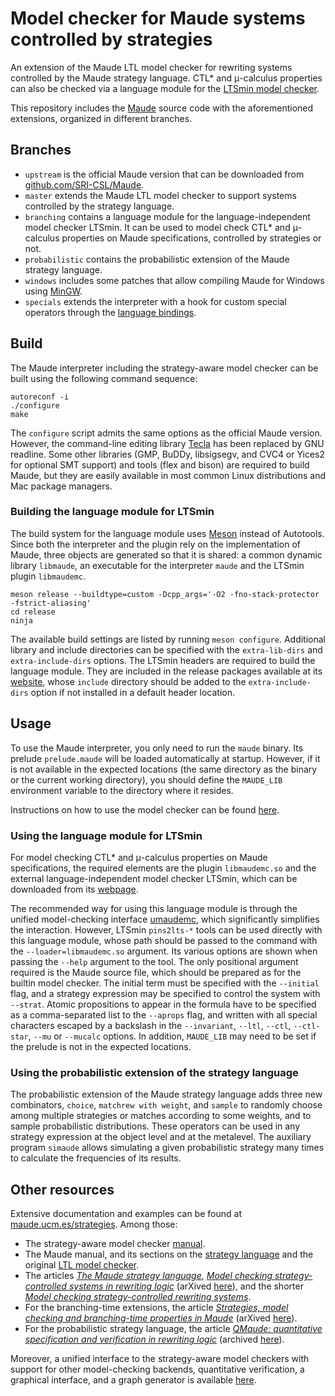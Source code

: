 Model checker for Maude systems controlled by strategies
========================================================

An extension of the Maude LTL model checker for rewriting systems controlled by the Maude strategy language. CTL\* and μ-calculus properties can also be checked via a language module for the [LTSmin model checker](https://github.com/utwente-fmt/ltsmin).

This repository includes the [Maude](https://maude.cs.illinois.edu) source code with the aforementioned extensions, organized in different branches.

Branches
--------

* `upstream` is the official Maude version that can be downloaded from [github.com/SRI-CSL/Maude](https://github.com/SRI-CSL/Maude).
* `master` extends the Maude LTL model checker to support systems controlled by the strategy language.
* `branching` contains a language module for the language-independent model checker LTSmin. It can be used to model check CTL\* and μ-calculus properties on Maude specifications, controlled by strategies or not.
* `probabilistic` contains the probabilistic extension of the Maude strategy language.
* `windows` includes some patches that allow compiling Maude for Windows using [MinGW](https://www.mingw-w64.org).
* `specials` extends the interpreter with a hook for custom special operators through the [language bindings](https://github.com/fadoss/maude-bindings).

Build
-----

The Maude interpreter including the strategy-aware model checker can be built using the following command sequence:

```
autoreconf -i
./configure
make
```

The `configure` script admits the same options as the official Maude version. However, the command-line editing library [Tecla](https://sites.astro.caltech.edu/~mcs/tecla/) has been replaced by GNU readline. Some other libraries (GMP, BuDDy, libsigsegv, and CVC4 or Yices2 for optional SMT support) and tools (flex and bison) are required to build Maude, but they are easily available in most common Linux distributions and Mac package managers.

### Building the language module for LTSmin

The build system for the language module uses [Meson](https://mesonbuild.com) instead of Autotools. Since both the interpreter and the plugin rely on the implementation of Maude, three objects are generated so that it is shared: a common dynamic library `libmaude`, an executable for the interpreter `maude` and the LTSmin plugin `libmaudemc`.

```
meson release --buildtype=custom -Dcpp_args='-O2 -fno-stack-protector -fstrict-aliasing'
cd release
ninja
```

The available build settings are listed by running `meson configure`. Additional library and include directories can be specified with the `extra-lib-dirs` and `extra-include-dirs` options. The LTSmin headers are required to build the language module. They are included in the release packages available at its [website](https://ltsmin.utwente.nl/), whose `include` directory should be added to the `extra-include-dirs` option if not installed in a default header location.

Usage
-----

To use the Maude interpreter, you only need to run the `maude` binary. Its prelude `prelude.maude` will be loaded automatically at startup. However, if it is not available in the expected locations (the same directory as the binary or the current working directory), you should define the `MAUDE_LIB` environment variable to the directory where it resides.

Instructions on how to use the model checker can be found [here](https://maude.ucm.es/strategies/#modelchecking).


### Using the language module for LTSmin

For model checking CTL\* and μ-calculus properties on Maude specifications, the required elements are the plugin `libmaudemc.so` and the external language-independent model checker LTSmin, which can be downloaded from its [webpage](https://ltsmin.utwente.nl/).

The recommended way for using this language module is through the unified model-checking interface [umaudemc](https://github.com/fadoss/umaudemc), which significantly simplifies the interaction. However, LTSmin `pins2lts-*` tools can be used directly with this language module, whose path should be passed to the command with the `--loader=libmaudemc.so` argument. Its various options are shown when passing the `--help` argument to the tool. The only positional argument required is the Maude source file, which should be prepared as for the builtin model checker. The initial term must be specified with the `--initial` flag, and a strategy expression may be specified to control the system with `--strat`. Atomic propositions to appear in the formula have to be specified as a comma-separated list to the `--aprops` flag, and written with all special characters escaped by a backslash in the `--invariant`, `--ltl`, `--ctl`, `--ctl-star`, `--mu` or `--mucalc` options. In addition, `MAUDE_LIB` may need to be set if the prelude is not in the expected locations.

### Using the probabilistic extension of the strategy language

The probabilistic extension of the Maude strategy language adds three new combinators, `choice`, `matchrew with weight`, and `sample` to randomly choose among multiple strategies or matches according to some weights, and to sample probabilistic distributions. These operators can be used in any strategy expression at the object level and at the metalevel. The auxiliary program `simaude` allows simulating a given probabilistic strategy many times to calculate the frequencies of its results.


Other resources
---------------

Extensive documentation and examples can be found at [maude.ucm.es/strategies](https://maude.ucm.es/strategies). Among those:

* The strategy-aware model checker [manual](https://maude.ucm.es/strategies/modelchecker-manual.pdf).
* The Maude manual, and its sections on the [strategy language](https://maude.lcc.uma.es/maude-manual/maude-manualch10.html) and the original [LTL model checker](https://maude.lcc.uma.es/maude-manual/maude-manualch12.html).
* The articles *[The Maude strategy language](https://doi.org/10.1016/j.jlamp.2023.100887)*, *[Model checking strategy-controlled systems in rewriting logic](https://doi.org/10.1007/s10515-021-00307-9)* (arXived [here](https://doi.org/10.48550/arXiv.2401.07616)), and the shorter *[Model checking strategy-controlled rewriting systems](https://doi.org/10.4230/LIPIcs.FSCD.2019.34)*.
* For the branching-time extensions, the article *[Strategies, model checking and branching-time properties in Maude](https://doi.org/10.1016/j.jlamp.2021.100700)* (arXived [here](https://doi.org/10.48550/arXiv.2401.07680)).
* For the probabilistic strategy language, the article *[QMaude: quantitative specification and verification in rewriting logic](https://doi.org/10.1007/978-3-031-27481-7_15)* (archived [here](https://hdl.handle.net/20.500.14352/101033)).

Moreover, a unified interface to the strategy-aware model checkers with support for other model-checking backends, quantitative verification, a graphical interface, and a graph generator is available [here](https://github.com/fadoss/umaudemc).

